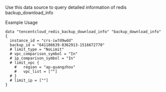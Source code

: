 Use this data source to query detailed information of redis backup_download_info

Example Usage

```hcl
data "tencentcloud_redis_backup_download_info" "backup_download_info" {
  instance_id = "crs-iw7d9wdd"
  backup_id = "641186639-8362913-1516672770"
  # limit_type = "NoLimit"
  # vpc_comparison_symbol = "In"
  # ip_comparison_symbol = "In"
  # limit_vpc {
	# 	region = "ap-guangzhou"
	# 	vpc_list = [""]
  # }
  # limit_ip = [""]
}
```